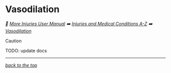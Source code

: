 # Vasodilation

<!-- @generate_breadcrumb_trail {"template": "_:file_folder: {0}_", "connector": " :arrow_right: "} -->
_:file_folder: [More Injuries User Manual](/docs/wiki/README.md) :arrow_right: [Injuries and Medical Conditions A-Z](/docs/wiki/injuries-and-medical-conditions-a-z/README.md) :arrow_right: [Vasodilation](/docs/wiki/injuries-and-medical-conditions-a-z/vasodilation.md)_
<!-- @end_generated_block -->

> [!CAUTION]
> TODO: update docs

<!-- @generate_link_to_top {"template": "---\n_[back to the top]({1})_"} -->
---
_[back to the top](#vasodilation)_
<!-- @end_generated_block -->

